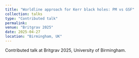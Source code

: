 ```yaml
---
title: "Worldline approach for Kerr black holes: PM vs GSF"
collection: talks
type: "Contributed talk"
permalink: 
venue: "Britgrav 2025"
date: 2025-04-27
location: "Birmingham, UK"
---
```

Contributed talk at Britgrav 2025, University of Birmingham.
